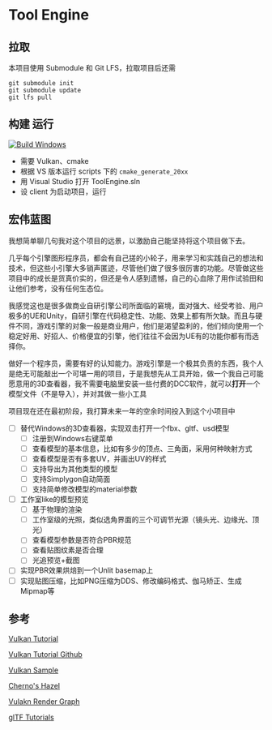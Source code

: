 # Tool Engine

## 拉取

本项目使用 Submodule 和 Git LFS，拉取项目后还需

```
git submodule init
git submodule update
git lfs pull
```

## 构建 运行

[![Build Windows](https://github.com/Reuben-Sun/ToolEngine/actions/workflows/build_windows.yml/badge.svg)](https://github.com/Reuben-Sun/ToolEngine/actions/workflows/build_windows.yml) 

- 需要 Vulkan、cmake
- 根据 VS 版本运行 scripts 下的 `cmake_generate_20xx`
- 用 Visual Studio 打开 ToolEngine.sln
- 设 client 为启动项目，运行

## 宏伟蓝图

我想简单聊几句我对这个项目的远景，以激励自己能坚持将这个项目做下去。

几乎每个引擎图形程序员，都会有自己搓的小轮子，用来学习和实践自己的想法和技术，但这些小引擎大多销声匿迹，尽管他们做了很多很厉害的功能。尽管做这些项目中的成长是货真价实的，但还是令人感到遗憾，自己的心血除了用作试验田和让他们参考，没有任何生态位。

我感觉这也是很多做商业自研引擎公司所面临的窘境，面对强大、经受考验、用户极多的UE和Unity，自研引擎在代码稳定性、功能、效果上都有所欠缺。而且与硬件不同，游戏引擎的对象一般是商业用户，他们是渴望盈利的，他们倾向使用一个稳定好用、好招人、价格便宜的引擎，他们往往不会因为UE有的功能你都有而选择你。

做好一个程序员，需要有好的认知能力。游戏引擎是一个极其负责的东西，我个人是绝无可能敲出一个可堪一用的项目，于是我想先从工具开始，做一个我自己可能愿意用的3D查看器，我不需要电脑里安装一些付费的DCC软件，就可以**打开**一个模型文件（不是导入），并对其做一些小工具

项目现在还在最初阶段，我打算未来一年的空余时间投入到这个小项目中

- [ ] 替代Windows的3D查看器，实现双击打开一个fbx、gltf、usd模型
  - [ ] 注册到Windows右键菜单
  - [ ] 查看模型的基本信息，比如有多少的顶点、三角面，采用何种映射方式
  - [ ] 查看模型是否有多套UV，并画出UV的样式
  - [ ] 支持导出为其他类型的模型
  - [ ] 支持Simplygon自动简面
  - [ ] 支持简单修改模型的material参数
- [ ] 工作室like的模型预览
  - [ ] 基于物理的渲染
  - [ ] 工作室级的光照，类似选角界面的三个可调节光源（镜头光、边缘光、顶光）
  - [ ] 查看模型参数是否符合PBR规范
  - [ ] 查看贴图纹素是否合理
  - [ ] 光追预览+截图
- [ ] 实现PBR效果烘焙到一个Unlit basemap上
- [ ] 实现贴图压缩，比如PNG压缩为DDS、修改编码格式、伽马矫正、生成Mipmap等

## 参考

[Vulkan Tutorial](https://vulkan-tutorial.com/Introduction)

[Vulkan Tutorial Github](https://github.com/Overv/VulkanTutorial/blob/main/code/00_base_code.cpp)

[Vulkan Sample](https://github.com/KhronosGroup/Vulkan-Samples/tree/main)

[Cherno's Hazel](https://www.youtube.com/playlist?list=PLlrATfBNZ98dC-V-N3m0Go4deliWHPFwT)

[Vulakn Render Graph](https://github.com/asc-community/VulkanAbstractionLayer)

[glTF Tutorials](https://github.khronos.org/glTF-Tutorials/gltfTutorial/)